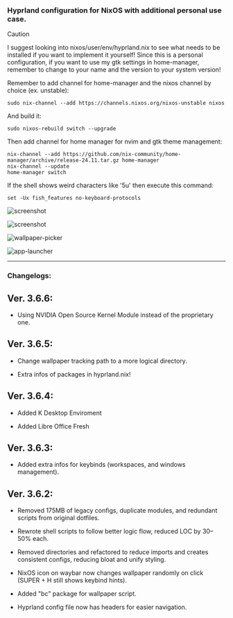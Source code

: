 ### Hyprland configuration for NixOS with additional personal use case.

> [!CAUTION] 
> I suggest looking into nixos/user/env/hyprland.nix to see what needs to be installed if you want to implement it yourself!
> Since this is a personal configuration, if you want to use my gtk settings in home-manager, remember to change to your name and the version to your system version!

Remember to add channel for home-manager and the nixos channel by choice (ex. unstable):

```
sudo nix-channel --add https://channels.nixos.org/nixos-unstable nixos
```
And build it:

```
sudo nixos-rebuild switch --upgrade
```

Then add channel for home manager for nvim and gtk theme management:

```
nix-channel --add https://github.com/nix-community/home-manager/archive/release-24.11.tar.gz home-manager
nix-channel --update
home-manager switch
```

If the shell shows weird characters like '5u' then execute this command:

```
set -Ux fish_features no-keyboard-protocols
```

![screenshot](https://private-user-images.githubusercontent.com/176675781/435218767-caa6a4b5-84b6-4ff2-8ec8-e32962598429.png?jwt=eyJhbGciOiJIUzI1NiIsInR5cCI6IkpXVCJ9.eyJpc3MiOiJnaXRodWIuY29tIiwiYXVkIjoicmF3LmdpdGh1YnVzZXJjb250ZW50LmNvbSIsImtleSI6ImtleTUiLCJleHAiOjE3NDQ5ODcyNzgsIm5iZiI6MTc0NDk4Njk3OCwicGF0aCI6Ii8xNzY2NzU3ODEvNDM1MjE4NzY3LWNhYTZhNGI1LTg0YjYtNGZmMi04ZWM4LWUzMjk2MjU5ODQyOS5wbmc_WC1BbXotQWxnb3JpdGhtPUFXUzQtSE1BQy1TSEEyNTYmWC1BbXotQ3JlZGVudGlhbD1BS0lBVkNPRFlMU0E1M1BRSzRaQSUyRjIwMjUwNDE4JTJGdXMtZWFzdC0xJTJGczMlMkZhd3M0X3JlcXVlc3QmWC1BbXotRGF0ZT0yMDI1MDQxOFQxNDM2MThaJlgtQW16LUV4cGlyZXM9MzAwJlgtQW16LVNpZ25hdHVyZT01NjlhNTc3OTNkYTIzMjA5MTk2MGFkOTMzZDNlMzI1MTVjNzg0Y2RlYTBiYzg1YWYxZTRiYjQ2ZTRmNjkxMjQzJlgtQW16LVNpZ25lZEhlYWRlcnM9aG9zdCJ9.CAs5gjUfifAc4Am7hHkR7kPt3vMG_zbAq2US1OId13w)

![screenshot](https://private-user-images.githubusercontent.com/176675781/435219052-573c29fc-e5f2-40cc-9cf1-79e2e260e16c.png?jwt=eyJhbGciOiJIUzI1NiIsInR5cCI6IkpXVCJ9.eyJpc3MiOiJnaXRodWIuY29tIiwiYXVkIjoicmF3LmdpdGh1YnVzZXJjb250ZW50LmNvbSIsImtleSI6ImtleTUiLCJleHAiOjE3NDQ5ODc0MzMsIm5iZiI6MTc0NDk4NzEzMywicGF0aCI6Ii8xNzY2NzU3ODEvNDM1MjE5MDUyLTU3M2MyOWZjLWU1ZjItNDBjYy05Y2YxLTc5ZTJlMjYwZTE2Yy5wbmc_WC1BbXotQWxnb3JpdGhtPUFXUzQtSE1BQy1TSEEyNTYmWC1BbXotQ3JlZGVudGlhbD1BS0lBVkNPRFlMU0E1M1BRSzRaQSUyRjIwMjUwNDE4JTJGdXMtZWFzdC0xJTJGczMlMkZhd3M0X3JlcXVlc3QmWC1BbXotRGF0ZT0yMDI1MDQxOFQxNDM4NTNaJlgtQW16LUV4cGlyZXM9MzAwJlgtQW16LVNpZ25hdHVyZT03NmMxODEwZGIwYTE1ZjRlNGFiM2FkYzcyZTlmM2RjMjFjNWY3MTk3NTNiMjFlOTAwNzVmNzUxYTFmZjMyZTgzJlgtQW16LVNpZ25lZEhlYWRlcnM9aG9zdCJ9.DCm4eW8rYX-EllmJYg2rfdBDjy_NHcHHQKrF7kS1OJs)

![wallpaper-picker](https://private-user-images.githubusercontent.com/176675781/435219246-b9e9bd97-9316-45d2-9af1-a885b7fb5da6.png?jwt=eyJhbGciOiJIUzI1NiIsInR5cCI6IkpXVCJ9.eyJpc3MiOiJnaXRodWIuY29tIiwiYXVkIjoicmF3LmdpdGh1YnVzZXJjb250ZW50LmNvbSIsImtleSI6ImtleTUiLCJleHAiOjE3NDQ5ODc0NTUsIm5iZiI6MTc0NDk4NzE1NSwicGF0aCI6Ii8xNzY2NzU3ODEvNDM1MjE5MjQ2LWI5ZTliZDk3LTkzMTYtNDVkMi05YWYxLWE4ODViN2ZiNWRhNi5wbmc_WC1BbXotQWxnb3JpdGhtPUFXUzQtSE1BQy1TSEEyNTYmWC1BbXotQ3JlZGVudGlhbD1BS0lBVkNPRFlMU0E1M1BRSzRaQSUyRjIwMjUwNDE4JTJGdXMtZWFzdC0xJTJGczMlMkZhd3M0X3JlcXVlc3QmWC1BbXotRGF0ZT0yMDI1MDQxOFQxNDM5MTVaJlgtQW16LUV4cGlyZXM9MzAwJlgtQW16LVNpZ25hdHVyZT0xMzViNDVlN2NkZDY4OGU3ODk1YjZkNmM1NjUxMDEyYTk0MDM0ZmQ0ZWY4ZjQ5NzhlNzFlYzg4MmUzNDAwODc0JlgtQW16LVNpZ25lZEhlYWRlcnM9aG9zdCJ9.nx8Eub9xwKCM7ELJgraAx88dF00wpZqigbC9qrbUBjQ)

![app-launcher](https://private-user-images.githubusercontent.com/176675781/435219293-76c3df82-c698-4145-a477-aa105a72b817.png?jwt=eyJhbGciOiJIUzI1NiIsInR5cCI6IkpXVCJ9.eyJpc3MiOiJnaXRodWIuY29tIiwiYXVkIjoicmF3LmdpdGh1YnVzZXJjb250ZW50LmNvbSIsImtleSI6ImtleTUiLCJleHAiOjE3NDQ5ODc0NTUsIm5iZiI6MTc0NDk4NzE1NSwicGF0aCI6Ii8xNzY2NzU3ODEvNDM1MjE5MjkzLTc2YzNkZjgyLWM2OTgtNDE0NS1hNDc3LWFhMTA1YTcyYjgxNy5wbmc_WC1BbXotQWxnb3JpdGhtPUFXUzQtSE1BQy1TSEEyNTYmWC1BbXotQ3JlZGVudGlhbD1BS0lBVkNPRFlMU0E1M1BRSzRaQSUyRjIwMjUwNDE4JTJGdXMtZWFzdC0xJTJGczMlMkZhd3M0X3JlcXVlc3QmWC1BbXotRGF0ZT0yMDI1MDQxOFQxNDM5MTVaJlgtQW16LUV4cGlyZXM9MzAwJlgtQW16LVNpZ25hdHVyZT1iZTU1ZjdhYjZjMjFiZmYwNjBjNTQyZDMxNTRiNDdlNmVlZjAzY2FlMWM3YzNmNWQzYjE1NDllN2E4Njk5Y2NjJlgtQW16LVNpZ25lZEhlYWRlcnM9aG9zdCJ9.OWnvw_sV9uTo3Dx_hFzyFVcj7xr10Kftf9wYRK6BuiE)

---
### Changelogs:

## Ver. 3.6.6:

- Using NVIDIA Open Source Kernel Module instead of the proprietary one.

## Ver. 3.6.5:

- Change wallpaper tracking path to a more logical directory.

- Extra infos of packages in hyprland.nix!

## Ver. 3.6.4:

- Added K Desktop Enviroment

- Added Libre Office Fresh

## Ver. 3.6.3:

- Added extra infos for keybinds (workspaces, and windows management).

## Ver. 3.6.2:

- Removed 175MB of legacy configs, duplicate modules, and redundant scripts from original dotfiles.

- Rewrote  shell scripts to follow better logic flow, reduced LOC by 30–50% each.

- Removed directories and refactored  to reduce imports and creates consistent configs, reducing bloat and unify styling.

- NixOS icon on waybar now changes wallpaper randomly on click (SUPER + H still shows keybind hints).

- Added "bc" package for wallpaper script.

- Hyprland config file now has headers for easier navigation.
